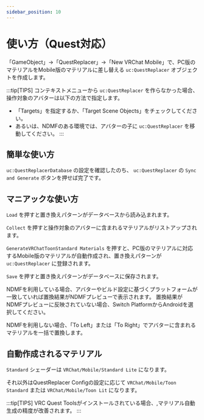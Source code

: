 ```yaml
---
sidebar_position: 10
---
```


# 使い方（Quest対応）

「GameObject」→「QuestReplacer」→「New VRChat Mobile」で、PC版のマテリアルをMobile版のマテリアルに差し替える `uc:QuestReplacer` オブジェクトを作成します。

:::tip[TIPS]
コンテキストメニューから `uc:QuestReplacer` を作らなかった場合、操作対象のアバターは以下の方法で指定します。

- 「Targets」を指定するか、「Target Scene Objects」をチェックしてください。
- あるいは、NDMFのある環境では、アバターの子に `uc:QuestReplacer` を移動してください。
:::

## 簡単な使い方

`uc:QuestReplacerDatabase` の設定を確認したのち、 `uc:QuestReplacer` の `Sync and Generate` ボタンを押せば完了です。

## マニアックな使い方

`Load` を押すと置き換えパターンがデータベースから読み込まれます。

`Collect` を押すと操作対象のアバターに含まれるマテリアルがリストアップされます。

`GenerateVRChatToonStandard Materials` を押すと、PC版のマテリアルに対応するMobile版のマテリアルが自動作成され、置き換えパターンが `uc:QuestReplacer` に登録されます。

`Save` を押すと置き換えパターンがデータベースに保存されます。

NDMFを利用している場合、アバターやビルド設定に基づくプラットフォームが一致していれば置換結果がNDMFプレビューで表示されます。
置換結果がNDMFプレビューに反映されていない場合、Switch PlatformからAndroidを選択してください。

NDMFを利用しない場合、「To Left」または「To Right」でアバターに含まれるマテリアルを一括で置換します。

## 自動作成されるマテリアル

`Standard` シェーダーは `VRChat/Mobile/Standard Lite` になります。

それ以外はQuestReplacer Configの設定に応じて `VRChat/Mobile/Toon Standard` または `VRChat/Mobile/Toon Lit` になります。

:::tip[TIPS]
VRC Quest Toolsがインストールされている場合、,マテリアル自動生成の精度が改善されます。
:::
